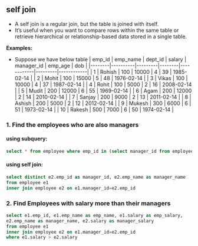 ## self join
- A self join is a regular join, but the table is joined with itself.
- It’s useful when you want to compare rows within the same table or retrieve hierarchical or relationship-based data stored in a single table.

**Examples:**
- Suppose we have below table
    | emp_id | emp_name | dept_id | salary | manager_id | emp_age | dob        |
    |--------|----------|---------|--------|------------|---------|------------|
    | 1      | Rohish   | 100     | 10000  | 4          | 39      | 1985-02-14 |
    | 2      | Mohit    | 100     | 15000  | 5          | 48      | 1976-02-14 |
    | 3      | Vikas    | 100     | 10000  | 4          | 37      | 1987-02-14 |
    | 4      | Rohit    | 100     | 5000   | 2          | 16      | 2008-02-14 |
    | 5      | Mudit    | 200     | 12000  | 6          | 55      | 1969-02-14 |
    | 6      | Agam     | 200     | 12000  | 2          | 14      | 2010-02-14 |
    | 7      | Sanjay   | 200     | 9000   | 2          | 13      | 2011-02-14 |
    | 8      | Ashish   | 200     | 5000   | 2          | 12      | 2012-02-14 |
    | 9      | Mukesh   | 300     | 6000   | 6          | 51      | 1973-02-14 |
    | 10     | Rakesh   | 500     | 7000   | 6          | 50      | 1974-02-14 |



### 1. Find the employees who are also managers

#### using subquery:
  ```sql
  select * from employee where emp_id in (select manager_id from employee)
  ```

#### using self join:
  ```sql
  select distinct e2.emp_id as manager_id, e2.emp_name as manager_name
  from employee e1
  inner join employee e2 on e1.manager_id=e2.emp_id
  ```

### 2. Find Employees with salary more than their managers
  ```sql
  select e1.emp_id, e1.emp_name as emp_name, e1.salary as emp_salary,
  e2.emp_name as manager_name, e2.salary as manager_salary
  from employee e1
  inner join employee e2 on e1.manager_id=e2.emp_id
  where e1.salary > e2.salary
  ```